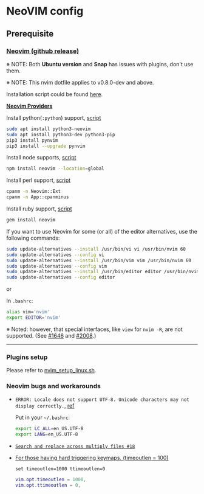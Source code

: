 # NeoVIM config

## Prerequisite

### [Neovim (github release)](https://github.com/neovim/neovim/releases)

※ NOTE: Both **Ubuntu version** and **Snap** has issues with plugins, don't use them.

※ NOTE: This nvim dotfile applies to v0.8.0-dev and above.

Installation script could be found [here](https://github.com/CharlesChiuGit/nvimdots/blob/4d2dea01eb93fb3e5bc893553750e10f019023f4/docs/nvim_setup_linux.sh#L164).


**[Neovim Providers](https://neovim.io/doc/user/provider.html)**

Install python(`:python`) support, [script](https://github.com/CharlesChiuGit/nvimdots/blob/4d2dea01eb93fb3e5bc893553750e10f019023f4/docs/nvim_setup_linux.sh#L72)

```bash
sudo apt install python3-neovim
sudo apt install python3-dev python3-pip
pip3 install pynvim
pip3 install --upgrade pynvim
```

Install node supports, [script](https://github.com/CharlesChiuGit/nvimdots/blob/4d2dea01eb93fb3e5bc893553750e10f019023f4/docs/nvim_setup_linux.sh#L97)

```sh
npm install neovim --location=global
```

Install perl support, [script](https://github.com/CharlesChiuGit/nvimdots/blob/8ad64c370bab40d4e16b11ee28d5c86c1222082c/docs/nvim_setup_linux.sh#L108)

```sh
cpanm -n Neovim::Ext
cpanm -n App::cpanminus
```

Install ruby support, [script](https://github.com/CharlesChiuGit/nvimdots/blob/8ad64c370bab40d4e16b11ee28d5c86c1222082c/docs/nvim_setup_linux.sh#L117)

```sh
gem install neovim
```

If you want to use Neovim for some (or all) of the editor alternatives, use the following commands:

```bash
sudo update-alternatives --install /usr/bin/vi vi /usr/bin/nvim 60
sudo update-alternatives --config vi
sudo update-alternatives --install /usr/bin/vim vim /usr/bin/nvim 60
sudo update-alternatives --config vim
sudo update-alternatives --install /usr/bin/editor editor /usr/bin/nvim 60
sudo update-alternatives --config editor
```

or

In `.bashrc`:

```sh
alias vim='nvim'
export EDITOR='nvim'
```

※ Noted: however, that special interfaces, like `view` for `nvim -R`, are not supported. (See [#1646](https://github.com/neovim/neovim/issues/1646) and [#2008](https://github.com/neovim/neovim/pull/2008).)

---

### Plugins setup

Please refer to [nvim_setup_linux.sh](https://github.com/CharlesChiuGit/nvimdots/blob/main/docs/nvim_setup_linux.sh).

### Neovim bugs and workarounds

- `ERROR: Locale does not support UTF-8. Unicode characters may not display correctly.`, [ref](https://github.com/neovim/neovim/issues/1858#issuecomment-70811623)

  Put in your `~/.bashrc`:

  ```sh
  export LC_ALL=en_US.UTF-8
  export LANG=en_US.UTF-8
  ```

- [`Search and replace across multiply files #18`](https://github.com/nvim-lua/wishlist/issues/18#issuecomment-812092951)

- [For those having hard triggering keymaps. (timeoutlen = 100)](https://github.com/ChristianChiarulli/nvim/issues/30#issue-1275676805)

  ```vim
  set timeoutlen=1000 ttimeoutlen=0
  ```

  ```lua
  vim.opt.timeoutlen = 1000,
  vim.opt.ttimeoutlen = 0,
  ```

